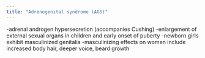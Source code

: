 ```yaml
---
title: "Adrenogenital syndrome (AGS)"
---
```

-adrenal androgen hypersecretion (accompanies Cushing)
-enlargement of external sexual organs in children and early onset of puberty
-newborn girls exhibit masculinized genitalia
-masculinizing effects on women include increased body hair, deeper voice, beard growth

